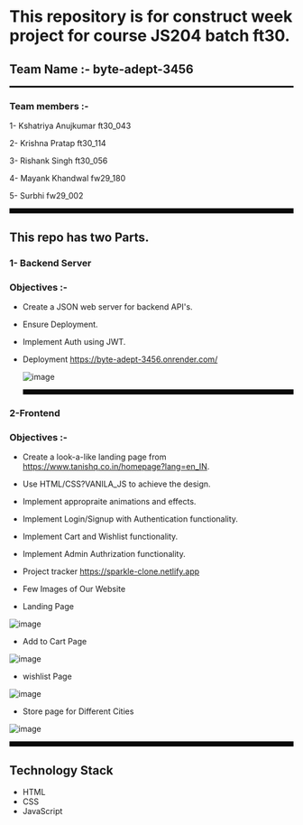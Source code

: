 # This repository is for construct week project for course JS204 batch ft30.

## Team Name :- byte-adept-3456
<hr style="border: 1px solid black">

### Team members :-

1- Kshatriya Anujkumar ft30_043

2- Krishna Pratap ft30_114

3- Rishank Singh ft30_056

4- Mayank Khandwal fw29_180

5- Surbhi fw29_002

<hr style="border: 4px solid black">

## This repo has two Parts.

### **1- Backend Server**

### Objectives :-
- Create a JSON web server for backend API's.

- Ensure Deployment.

- Implement Auth using JWT.

- Deployment https://byte-adept-3456.onrender.com/

  ![image](https://github.com/Anujkumar960/byte-adept-3456/assets/154539617/6492c52d-f38b-411d-9a39-e8ed7cd444e5)

  <hr style="border: 4px solid black">

### **2-Frontend**

### Objectives :-
- Create a look-a-like landing page from https://www.tanishq.co.in/homepage?lang=en_IN.

- Use HTML/CSS?VANILA_JS to achieve the design.

- Implement appropraite animations and effects.

- Implement Login/Signup with Authentication functionality.

- Implement Cart and Wishlist functionality.

- Implement Admin Authrization functionality.

- Project tracker https://sparkle-clone.netlify.app

- Few Images of Our Website

- Landing Page
  
![image](https://github.com/Anujkumar960/byte-adept-3456/assets/154539617/ad1e421a-3225-423b-ba1e-091870c23341)

- Add to Cart Page
  
![image](https://github.com/Anujkumar960/byte-adept-3456/assets/154539617/cc334adb-8cad-4776-a4b1-fb33628543da)


- wishlist Page
  
![image](https://github.com/Anujkumar960/byte-adept-3456/assets/154539617/a266bf50-c528-4b0f-a81c-b57ba6d99990)


- Store page for Different Cities
  
![image](https://github.com/Anujkumar960/byte-adept-3456/assets/154539617/219bede9-9ea5-4d6c-814d-07aa5228ed17)

<hr style="border: 4px solid black">

## Technology Stack


- HTML 
- CSS
- JavaScript


